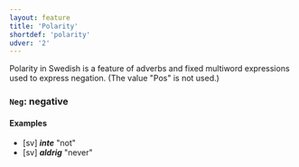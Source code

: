 ```yaml
---
layout: feature
title: 'Polarity'
shortdef: 'polarity'
udver: '2'
---
```


Polarity in Swedish is a feature of adverbs and fixed multiword expressions used to express negation. (The value "Pos" is not used.) 

### <a name="Neg">`Neg`</a>: negative

#### Examples

* [sv] _<b>inte</b>_ "not"
* [sv] _<b>aldrig</b>_ "never"
<!-- Interlanguage links updated Út 9. května 2023, 20:03:45 CEST -->
